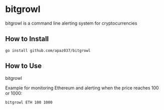 # bitgrowl
bitgrowl is a command line alerting system for cryptocurrencies

## How to Install
`go install github.com/apaz037/bitgrowl`

## How to Use
bitgrowl 

Example for monitoring Ethereum and alerting when the price reaches 100 or 1000:

`bitgrowl ETH 100 1000`
